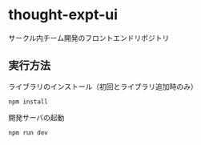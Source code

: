 # thought-expt-ui

サークル内チーム開発のフロントエンドリポジトリ

## 実行方法

ライブラリのインストール（初回とライブラリ追加時のみ）

```
npm install
```

開発サーバの起動

```
npm run dev
```
